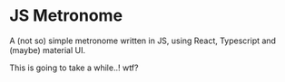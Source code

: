 # JS Metronome

A (not so) simple metronome written in JS, using React, Typescript and (maybe) material UI.

This is going to take a while..!
wtf?
